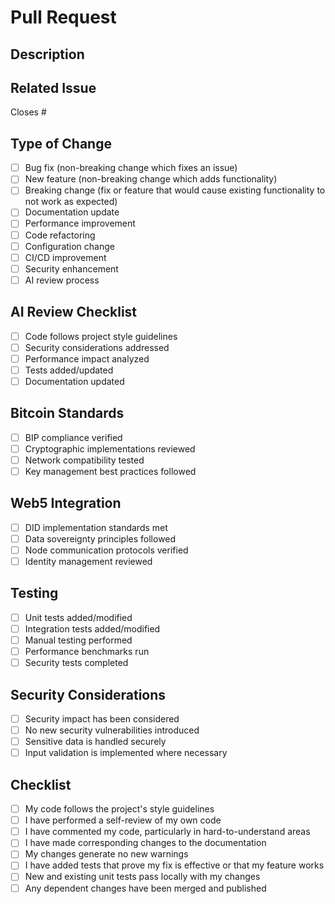 # Pull Request

## Description
<!-- Describe your changes in detail -->

## Related Issue
Closes #

## Type of Change
- [ ] Bug fix (non-breaking change which fixes an issue)
- [ ] New feature (non-breaking change which adds functionality)
- [ ] Breaking change (fix or feature that would cause existing functionality to not work as expected)
- [ ] Documentation update
- [ ] Performance improvement
- [ ] Code refactoring
- [ ] Configuration change
- [ ] CI/CD improvement
- [ ] Security enhancement
- [ ] AI review process

## AI Review Checklist
- [ ] Code follows project style guidelines
- [ ] Security considerations addressed
- [ ] Performance impact analyzed
- [ ] Tests added/updated
- [ ] Documentation updated

## Bitcoin Standards
- [ ] BIP compliance verified
- [ ] Cryptographic implementations reviewed
- [ ] Network compatibility tested
- [ ] Key management best practices followed

## Web5 Integration
- [ ] DID implementation standards met
- [ ] Data sovereignty principles followed
- [ ] Node communication protocols verified
- [ ] Identity management reviewed

## Testing
- [ ] Unit tests added/modified
- [ ] Integration tests added/modified
- [ ] Manual testing performed
- [ ] Performance benchmarks run
- [ ] Security tests completed

## Security Considerations
<!-- Please review the following -->
- [ ] Security impact has been considered
- [ ] No new security vulnerabilities introduced
- [ ] Sensitive data is handled securely
- [ ] Input validation is implemented where necessary

## Checklist
- [ ] My code follows the project's style guidelines
- [ ] I have performed a self-review of my own code
- [ ] I have commented my code, particularly in hard-to-understand areas
- [ ] I have made corresponding changes to the documentation
- [ ] My changes generate no new warnings
- [ ] I have added tests that prove my fix is effective or that my feature works
- [ ] New and existing unit tests pass locally with my changes
- [ ] Any dependent changes have been merged and published
